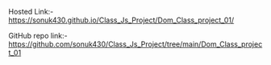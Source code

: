 Hosted Link:- https://sonuk430.github.io/Class_Js_Project/Dom_Class_project_01/

GitHub repo link:- https://github.com/sonuk430/Class_Js_Project/tree/main/Dom_Class_project_01
